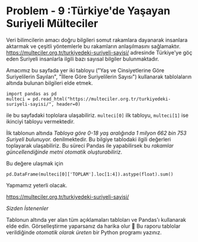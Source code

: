 # Problem - 9 :Türkiye'de Yaşayan Suriyeli Mülteciler

Veri bilimcilerin amacı doğru bilgileri somut rakamlara dayanarak insanlara aktarmak ve çeşitli yöntemlerle bu rakamların anlaşılmasını sağlamaktır. https://multeciler.org.tr/turkiyedeki-suriyeli-sayisi/ adresinde Türkiye'ye göç eden Suriyeli insanlarla ilgili bazı sayısal bilgiler bulunmaktadır.

Amacımız bu sayfada yer iki tabloyu ("Yaş ve Cinsiyetlerine Göre Suriyelilerin Sayıları", "İllere Göre Suriyelilerin Sayısı") kullanarak tablolaların altında bulunan bilgileri elde etmek.

```
import pandas as pd
multeci = pd.read_html("https://multeciler.org.tr/turkiyedeki-suriyeli-sayisi/", header=0)
```

ile bu sayfadaki toplolara ulaşabiliriz. `multeci[0]` ilk tabloyu, `multeci[1]` ise ikinciyi tabloyu vermektedir.

İlk tablonun altında *Tabloya göre 0-18 yaş aralığında 1 milyon 662 bin 753 Suriyeli bulunuyor.* denilmektedir. Bu bilgiye tablodaki ilgili değerleri toplayarak ulaşabiliriz. Bu süreci Pandas ile yapabilirsek bu *rakamlar güncellendiğinde metni otomatik oluşturabiliriz*.

Bu değere ulaşmak için

```
pd.DataFrame(multeci[0]['TOPLAM'].loc[1:4]).astype(float).sum()
```

Yapmamız yeterli olacak.

https://multeciler.org.tr/turkiyedeki-suriyeli-sayisi/

*Sizden İstenenler*

Tablonun altında yer alan tüm açıklamaları tabloları ve Pandas'ı kullanarak elde edin. Görselleştirme yaparsanız da harika olur :slightly_smiling_face:
Bu raporu tablolar verildiğinde *otomatik olarak üreten* bir Python programı yazınız.